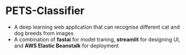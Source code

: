 # PETS-Classifier
- A deep learning web application that can recognise different cat and dog breeds from images
- A combination of **fastai** for model traning, **streamlit** for designing UI, and **AWS Elastic Beanstalk** for deployment